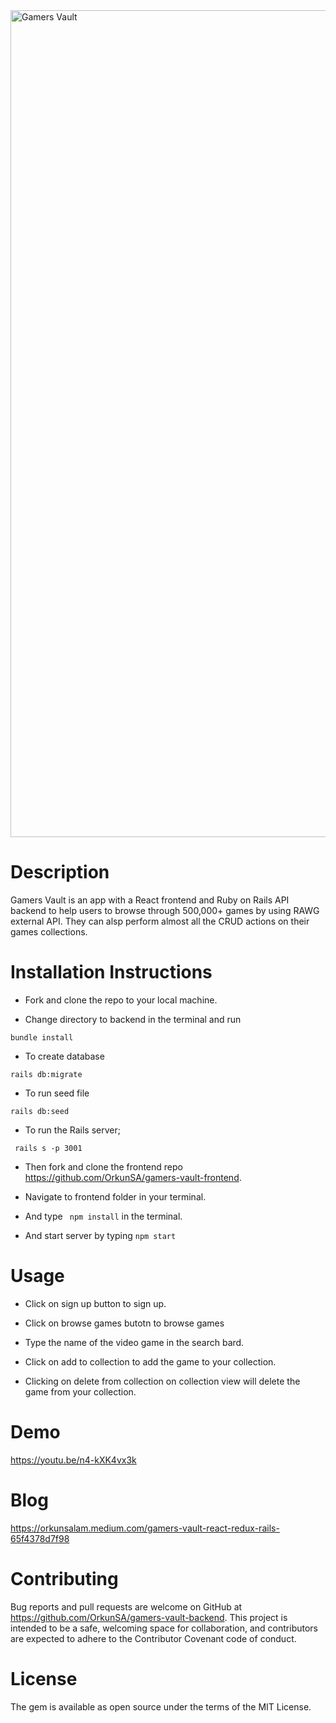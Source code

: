 <img width="1323" alt="Gamers Vault" src="https://user-images.githubusercontent.com/63612622/110399115-da11f300-803a-11eb-95c0-bea804ef6528.png">


# Description

Gamers Vault is an app with a React frontend and Ruby on Rails API backend to help users to browse through 500,000+ games by using RAWG external API. They can alsp perform almost all the CRUD actions on their games collections.

# Installation Instructions

- Fork and clone the repo to your local machine.

- Change directory to backend in the terminal and run

`bundle install`

- To create database

`rails db:migrate`

- To run seed file

`rails db:seed`

- To run the Rails server;

` rails s -p 3001`

- Then fork and clone the frontend repo https://github.com/OrkunSA/gamers-vault-frontend.

- Navigate to frontend folder in your terminal.

- And type ` npm install` in the terminal.

- And start server by typing `npm start`

# Usage

- Click on sign up button to sign up.

- Click on browse games butotn to browse games

- Type the name of the video game in the search bard.

- Click on add to collection to add the game to your collection.

- Clicking on delete from collection on collection view will delete the game from your collection.

# Demo

https://youtu.be/n4-kXK4vx3k

# Blog

https://orkunsalam.medium.com/gamers-vault-react-redux-rails-65f4378d7f98

# Contributing

Bug reports and pull requests are welcome on GitHub at https://github.com/OrkunSA/gamers-vault-backend. This project is intended to be a safe, welcoming space for collaboration, and contributors are expected to adhere to the Contributor Covenant code of conduct.

# License

The gem is available as open source under the terms of the MIT License.
